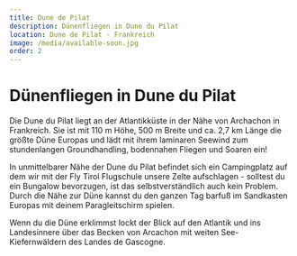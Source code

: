 ```yaml
---
title: Dune de Pilat
description: Dünenfliegen in Dune du Pilat
location: Dune de Pilat - Frankreich
image: /media/available-soon.jpg
order: 2
---
```


# Dünenfliegen in Dune du Pilat

Die Dune du Pilat liegt an der Atlantikküste in der Nähe von Archachon in Frankreich. Sie ist mit 110 m Höhe, 500 m Breite und ca. 2,7 km Länge die größte Düne Europas und lädt mit ihrem laminaren Seewind zum stundenlangen Groundhandling, bodennahen Fliegen und Soaren ein! 

In unmittelbarer Nähe der Dune du Pilat befindet sich ein Campingplatz auf dem wir mit der Fly Tirol Flugschule unsere Zelte aufschlagen - solltest du ein Bungalow bevorzugen, ist das selbstverständlich auch kein Problem. Durch die Nähe zur Düne kannst du den ganzen Tag barfuß im Sandkasten Europas mit deinem Paragleitschirm spielen.

Wenn du die Düne erklimmst lockt der Blick auf den Atlantik und ins Landesinnere über das Becken von Arcachon mit weiten See-Kiefernwäldern des Landes de Gascogne. 

